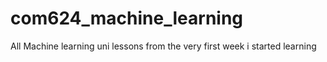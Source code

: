 # com624_machine_learning
All Machine learning  uni lessons  from the very first week i started learning 
